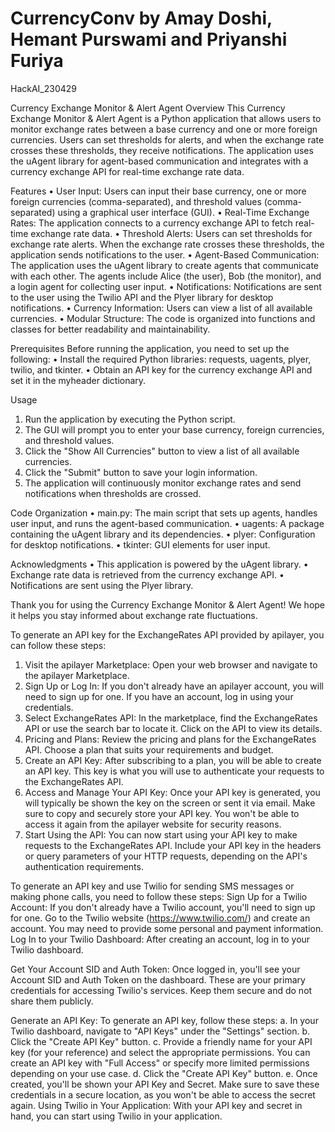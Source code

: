 # CurrencyConv by Amay Doshi, Hemant Purswami and Priyanshi Furiya
HackAI_230429


Currency Exchange Monitor & Alert Agent
Overview
This Currency Exchange Monitor & Alert Agent is a Python application that allows users to monitor exchange rates between a base currency and one or more foreign currencies. Users can set thresholds for alerts, and when the exchange rate crosses these thresholds, they receive notifications. The application uses the uAgent library for agent-based communication and integrates with a currency exchange API for real-time exchange rate data.

Features
•	User Input: Users can input their base currency, one or more foreign currencies (comma-separated), and threshold values (comma-separated) using a graphical user interface (GUI).
•	Real-Time Exchange Rates: The application connects to a currency exchange API to fetch real-time exchange rate data.
•	Threshold Alerts: Users can set thresholds for exchange rate alerts. When the exchange rate crosses these thresholds, the application sends notifications to the user.
•	Agent-Based Communication: The application uses the uAgent library to create agents that communicate with each other. The agents include Alice (the user), Bob (the monitor), and a login agent for collecting user input.
•	Notifications: Notifications are sent to the user using the Twilio API and the Plyer library for desktop notifications.
•	Currency Information: Users can view a list of all available currencies.
•	Modular Structure: The code is organized into functions and classes for better readability and maintainability.

Prerequisites
Before running the application, you need to set up the following:
•	Install the required Python libraries: requests, uagents, plyer, twilio, and tkinter.
•	Obtain an API key for the currency exchange API and set it in the myheader dictionary.

Usage
1.	Run the application by executing the Python script.
2.	The GUI will prompt you to enter your base currency, foreign currencies, and threshold values.
3.	Click the "Show All Currencies" button to view a list of all available currencies.
4.	Click the "Submit" button to save your login information.
5.	The application will continuously monitor exchange rates and send notifications when thresholds are crossed.

Code Organization
•	main.py: The main script that sets up agents, handles user input, and runs the agent-based communication.
•	uagents: A package containing the uAgent library and its dependencies.
•	plyer: Configuration for desktop notifications.
•	tkinter: GUI elements for user input.

Acknowledgments
•	This application is powered by the uAgent library.
•	Exchange rate data is retrieved from the currency exchange API.
•	Notifications are sent using the Plyer library.

Thank you for using the Currency Exchange Monitor & Alert Agent! We hope it helps you stay informed about exchange rate fluctuations.

To generate an API key for the ExchangeRates API provided by apilayer, you can follow these steps:
1.	Visit the apilayer Marketplace: Open your web browser and navigate to the apilayer Marketplace.
2.	Sign Up or Log In: If you don't already have an apilayer account, you will need to sign up for one. If you have an account, log in using your credentials.
3.	Select ExchangeRates API: In the marketplace, find the ExchangeRates API or use the search bar to locate it. Click on the API to view its details.
4.	Pricing and Plans: Review the pricing and plans for the ExchangeRates API. Choose a plan that suits your requirements and budget.
5.	Create an API Key: After subscribing to a plan, you will be able to create an API key. This key is what you will use to authenticate your requests to the ExchangeRates API.
6.	Access and Manage Your API Key: Once your API key is generated, you will typically be shown the key on the screen or sent it via email. Make sure to copy and securely store your API key. You won't be able to access it again from the apilayer website for security reasons.
7.	Start Using the API: You can now start using your API key to make requests to the ExchangeRates API. Include your API key in the headers or query parameters of your HTTP requests, depending on the API's authentication requirements.

To generate an API key and use Twilio for sending SMS messages or making phone calls, you need to follow these steps:
Sign Up for a Twilio Account: If you don't already have a Twilio account, you'll need to sign up for one. Go to the Twilio website (https://www.twilio.com/) and create an account. You may need to provide some personal and payment information.
Log In to your Twilio Dashboard: After creating an account, log in to your Twilio dashboard.

Get Your Account SID and Auth Token: Once logged in, you'll see your Account SID and Auth Token on the dashboard. These are your primary credentials for accessing Twilio's services. Keep them secure and do not share them publicly.

Generate an API Key: To generate an API key, follow these steps:
a. In your Twilio dashboard, navigate to "API Keys" under the "Settings" section.
b. Click the "Create API Key" button.
c. Provide a friendly name for your API key (for your reference) and select the appropriate permissions. You can create an API key with "Full Access" or specify more limited permissions depending on your use case.
d. Click the "Create API Key" button.
e. Once created, you'll be shown your API Key and Secret. Make sure to save these credentials in a secure location, as you won't be able to access the secret again.
Using Twilio in Your Application: With your API key and secret in hand, you can start using Twilio in your application.
